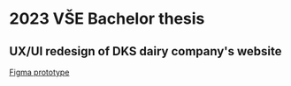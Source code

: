 # 2023 VŠE Bachelor thesis
## UX/UI redesign of DKS dairy company's website
[Figma prototype](https://www.figma.com/proto/VlxiOzNfPdbYsMwyeje5Wn/Untitled?embed_host=share&kind=&node-id=17-742&page-id=0%3A1&starting-point-node-id=17%3A821&t=EIy1olkymLSpEPWK-1)
